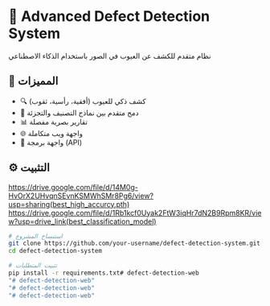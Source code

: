 # 🎯 Advanced Defect Detection System

نظام متقدم للكشف عن العيوب في الصور باستخدام الذكاء الاصطناعي

## 🌟 المميزات

- 🔍 كشف ذكي للعيوب (أفقية، رأسية، ثقوب)
- 🧠 دمج متقدم بين نماذج التصنيف والتجزئة
- 📊 تقارير بصرية مفصلة
- 🌐 واجهة ويب متكاملة
- 🔌 واجهة برمجة (API)

## ⚙️ التثبيت
https://drive.google.com/file/d/14M0g-HvOrX2UHvqnSEvnKSMWhSMr8Pg6/view?usp=sharing(best_high_accurcy.pth)
https://drive.google.com/file/d/1Rb1kcf0Uyak2FtW3iqHr7dN2B9Rpm8KR/view?usp=drive_link(best_classification_model)

```bash
# استنساخ المشروع
git clone https://github.com/your-username/defect-detection-system.git
cd defect-detection-system

# تثبيت المتطلبات
pip install -r requirements.txt# defect-detection-web
"# defect-detection-web" 
"# defect-detection-web" 
"# defect-detection-web" 
